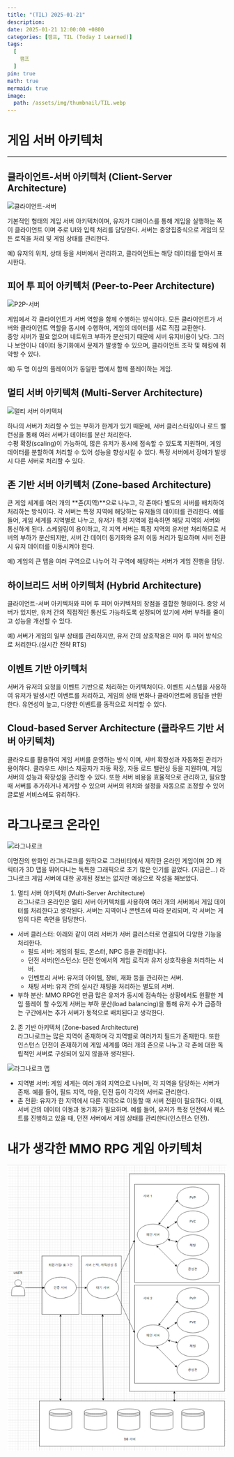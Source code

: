 ```yaml
---
title: "(TIL) 2025-01-21"
description: 
date: 2025-01-21 12:00:00 +0800
categories: [캠프, TIL (Today I Learned)]
tags:
  [
    캠프
  ]
pin: true
math: true
mermaid: true
image:
  path: /assets/img/thumbnail/TIL.webp
---
```


# 게임 서버 아키텍처

---

## 클라이언트-서버 아키텍처 (Client-Server Architecture)

![클라이언트-서버](https://hanamon.kr/wp-content/uploads/2021/09/client-server-architecture.png)

기본적인 형태의 게임 서버 아키텍처이며, 유저가 디바이스를 통해 게임을 실행하는 쪽이 클라이언트 이며 주로 UI와 입력 처리를 담당한다. 서버는 중앙집중식으로 게임의 모든 로직을 처리 및 게임 상태를 관리한다.  

예) 유저의 위치, 상태 등을 서버에서 관리하고, 클라이언트는 해당 데이터를 받아서 표시한다.

## 피어 투 피어 아키텍처 (Peer-to-Peer Architecture)

![P2P-서버](https://mblogthumb-phinf.pstatic.net/MjAyMDA5MThfMjAy/MDAxNjAwNDAwNTIyMDUz.6LxSQSCxv4qI0aV5ufnzo9Ujyrsq4-nRNRDqeQCMH2cg.738M1B6snnsuIjJgEVo2SK5vqgltCnOArZTv_HikgKcg.PNG.pcmola/%ED%94%BC%ED%88%AC%ED%94%BC.png?type=w800)

게임에서 각 클라이언트가 서버 역할을 함께 수행하는 방식이다. 모든 클라이언트가 서버와 클라이언트 역할을 동시에 수행하며, 게임의 데이터를 서로 직접 교환한다.  
중앙 서버가 필요 없으며 네트워크 부하가 분산되기 때문에 서버 유지비용이 낮다. 그러나 보안이나 데이터 동기화에서 문제가 발생할 수 있으며, 클라이언트 조작 및 해킹에 취약할 수 있다.

예) 두 명 이상의 플레이어가 동일한 맵에서 함께 플레이하는 게임.

## 멀티 서버 아키텍처 (Multi-Server Architecture) 

![멀티 서버 아키텍처](https://www.iwinv.kr/upload/TinyMCE/source/%ED%99%98%EC%98%81%ED%99%98/137a47d9eb74e83ef30deafd19bb0617.png)

하나의 서버가 처리할 수 있는 부하가 한계가 있기 때문에, 서버 클러스터링이나 로드 밸런싱을 통해 여러 서버가 데이터를 분산 처리한다.  
수평 확장(scaling)이 가능하여, 많은 유저가 동시에 접속할 수 있도록 지원하며, 게임 데이터를 분할하여 처리할 수 있어 성능을 향상시킬 수 있다.
특정 서버에서 장애가 발생 시 다른 서버로 처리할 수 있다.

## 존 기반 서버 아키텍처 (Zone-based Architecture)

큰 게임 세계를 여러 개의 **존(지역)**으로 나누고, 각 존마다 별도의 서버를 배치하여 처리하는 방식이다. 각 서버는 특정 지역에 해당하는 유저들의 데이터를 관리한다. 예를 들어, 게임 세계를 지역별로 나누고, 유저가 특정 지역에 접속하면 해당 지역의 서버와 통신하게 된다.
스케일링이 용이하고, 각 지역 서버는 특정 지역의 유저만 처리하므로 서버의 부하가 분산되지만, 서버 간 데이터 동기화와 유저 이동 처리가 필요하며 서버 전환 시 유저 데이터를 이동시켜야 한다.

예) 게임의 큰 맵을 여러 구역으로 나누어 각 구역에 해당하는 서버가 게임 진행을 담당.

## 하이브리드 서버 아키텍처 (Hybrid Architecture)

클라이언트-서버 아키텍처와 피어 투 피어 아키텍처의 장점을 결합한 형태이다. 중앙 서버가 있지만, 유저 간의 직접적인 통신도 가능하도록 설정되어 있기에 서버 부하를 줄이고 성능을 개선할 수 있다.

예) 서버가 게임의 일부 상태를 관리하지만, 유저 간의 상호작용은 피어 투 피어 방식으로 처리한다.(실시간 전략 RTS)

## 이벤트 기반 아키텍처

서버가 유저의 요청을 이벤트 기반으로 처리하는 아키텍처이다. 이벤트 시스템을 사용하여 유저가 발생시킨 이벤트를 처리하고, 게임의 상태 변화나 클라이언트에 응답을 반환한다. 유연성이 높고, 다양한 이벤트를 동적으로 처리할 수 있다. 

## Cloud-based Server Architecture (클라우드 기반 서버 아키텍처)

클라우드를 활용하여 게임 서버를 운영하는 방식 이며, 서버 확장성과 자동화된 관리가 용이하다. 클라우드 서비스 제공자가 자동 확장, 자동 로드 밸런싱 등을 지원하여, 게임 서버의 성능과 확장성을 관리할 수 있다. 또한 서버 비용을 효율적으로 관리하고, 필요할 때 서버를 추가하거나 제거할 수 있으며 서버의 위치와 설정을 자동으로 조정할 수 있어 글로벌 서비스에도 유리하다.


# 라그나로크 온라인

![라그나로크](https://lh4.googleusercontent.com/proxy/FWGlG1NmD9XCPR5bDcenVVN-KTX6h7etRnBN4XKwqnuozx3-nwqIZ1_-0QnIvueP_DUVa_3Ju2ECRimslp-peRHIULOvaOyzAELI)  

이명진의 만화인 라그나로크를 원작으로 그라비티에서 제작한 온라인 게임이며 2D 캐릭터가 3D 맵을 뛰어다니는 독특한 그래픽으로 초기 많은 인기를 끌었다. (지금은...)
라그나로크 게임 서버에 대한 공개된 정보는 없지만 예상으로 작성을 해보았다. 

1. 멀티 서버 아키텍처 (Multi-Server Architecture)  
  라그나로크 온라인은 멀티 서버 아키텍처를 사용하여 여러 개의 서버에서 게임 데이터를 처리한다고 생각된다. 서버는 지역이나 콘텐츠에 따라 분리되며, 각 서버는 게임의 다른 측면을 담당한다.
  - 서버 클러스터: 아래와 같이 여러 서버가 서버 클러스터로 연결되어 다양한 기능을 처리한다.
    - 필드 서버: 게임의 필드, 몬스터, NPC 등을 관리합니다.
    - 던전 서버(인스턴스): 던전 안에서의 게임 로직과 유저 상호작용을 처리하는 서버.
    - 인벤토리 서버: 유저의 아이템, 장비, 재화 등을 관리하는 서버.
    - 채팅 서버: 유저 간의 실시간 채팅을 처리하는 별도의 서버.
  - 부하 분산: MMO RPG인 만큼 많은 유저가 동시에 접속하는 상황에서도 원활한 게임 플레이 할 수있게 서버는 부하 분산(load balancing)을 통해 유저 수가 급증하는 구간에서는 추가 서버가 동적으로 배치된다고 생각한다.

2. 존 기반 아키텍처 (Zone-based Architecture)  
  라그나로크는 많은 지역이 존재하며 각 지역별로 여러가지 필드가 존재한다. 또한 인스턴스 던전이 존재하기에 게임 세계를 여러 개의 존으로 나누고 각 존에 대한 독립적인 서버로 구성되어 있지 않을까 생각된다.

  ![라그나로크 맵](https://cdn.wikimg.net/en/strategywiki/images/5/53/Ragnarok_Online_World_Map.jpg)  

  - 지역별 서버: 게임 세계는 여러 개의 지역으로 나뉘며, 각 지역을 담당하는 서버가 존재. 예를 들어, 필드 지역, 마을, 던전 등이 각각의 서버로 관리한다.
  - 존 전환: 유저가 한 지역에서 다른 지역으로 이동할 때 서버 전환이 필요하다. 이때, 서버 간의 데이터 이동과 동기화가 필요하며. 예를 들어, 유저가 특정 던전에서 퀘스트를 진행하고 있을 때, 던전 서버에서 게임 상태를 관리한다(인스턴스 던전).

# 내가 생각한 MMO RPG 게임 아키텍처 

![게임실행](/assets/img/TIL/250121/001.png)